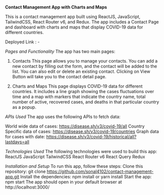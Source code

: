 **Contact Management App with Charts and Maps**

This is a contact management app built using ReactJS, JavaScript, TailwindCSS, React Router v6, and Redux. The app includes a Contact Page and dashboard with charts and maps that display COVID-19 data for different countries.

Deployed Link : -


*Pages and Functionality*
The app has two main pages:
1. Contacts
This page allows you to manage your contacts. You can add a new contact by filling out the form, and the contact will be added to the list. You can also edit or delete an existing contact. Clicking on View Button will take you to the contact detail page.

2. Charts and Maps
This page displays COVID-19 data for different countries. It includes a line graph showing the cases fluctuations over time and a map with markers that indicate the country name, total number of active, recovered cases, and deaths in that particular country as a popup.

*APIs Used*
The app uses the following APIs to fetch data:

World wide data of cases: https://disease.sh/v3/covid-19/all
Country Specific data of cases: https://disease.sh/v3/covid-19/countries
Graph data for cases with date: https://disease.sh/v3/covid-19/historical/all?lastdays=all


*Technologies Used*
The following technologies were used to build this app:
ReactJS
JavaScript
TailwindCSS
React Router v6
React Query
Redux

*Installation and Setup*
To run this app, follow these steps:
Clone this repository: git clone https://github.com/sonal4102/contact-management-app.git
Install the dependencies: npm install or yarn install
Start the app: npm start
The app should open in your default browser at http://localhost:3000/
